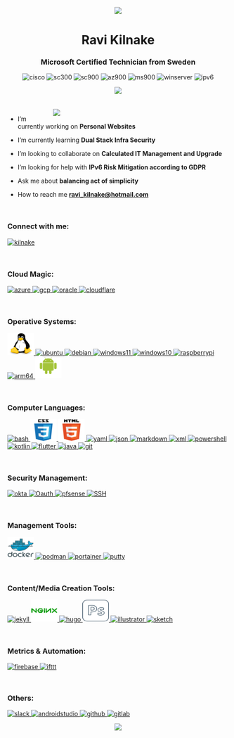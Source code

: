 <p align="center">
  <img src="https://capsule-render.vercel.app/api?type=waving&color=gradient&height=60&section=header"/>
</p>
<h1 align="center">Ravi Kilnake</h1>
<h3 align="center">Microsoft Certified Technician from Sweden</h3>
<div align="center">
    <div class="icon-container">
        <img src="https://images.credly.com/size/340x340/images/04e8034c-81f5-4f7f-ab23-e8b428c31ce9/ITE.png" width="50" alt="cisco" margin:4px>
        <img src="https://intunedin.files.wordpress.com/2021/05/identity-and-access-administrator-associate-600x6001-1.png" width="50" alt="sc300" margin:4px>
        <img src="https://images.credly.com/size/340x340/images/fc1352af-87fa-4947-ba54-398a0e63322e/security-compliance-and-identity-fundamentals-600x600.png" width="50" alt="sc900" margin:4px>
        <img src="https://www.flexmind.co/wp-content/uploads/2020/08/AZ-900-420X420.png" width="50" alt="az900" margin:4px>
        <img src="https://learn.microsoft.com/en-us/media/learn/certification/badges/microsoft-certified-fundamentals-badge.svg" width="50" alt="ms900" margin:4px>
        <img src="https://images.credly.com/images/85d8fffd-19fa-4191-b51d-c090541980ee/MCSA-Windows-Server-2016-2019.png" width="50" alt="winserver" margin:4px>
        <img src="https://phil.lavin.me.uk/wp-content/uploads/2019/07/apnic.png" width="50" alt="ipv6" margin:4px>
    </div>
</div>
<p align="center">
  <img src="https://capsule-render.vercel.app/api?type=waving&color=gradient&height=60&section=footer"/>
</p>

<br>
<img align="right" width="400" src="https://cdn.dribbble.com/userupload/12609824/file/original-0ebf1e6c9a64bfe1510cf8d72de99185.gif">

- I’m currently working on **Personal Websites**

- I’m currently learning **Dual Stack Infra Security**

- I’m looking to collaborate on **Calculated IT Management and Upgrade**

- I’m looking for help with **IPv6 Risk Mitigation according to GDPR**

- Ask me about **balancing act of simplicity**

- How to reach me **ravi_kilnake@hotmail.com**
<br>
<h3 align="left">Connect with me:</h3>
<p align="left">
<a href="https://linkedin.com/in/kilnake" target="blank"><img align="center" src="https://raw.githubusercontent.com/rahuldkjain/github-profile-readme-generator/master/src/images/icons/Social/linked-in-alt.svg" alt="kilnake" height="30" width="40" /></a>
</p>
<br>
<h3 align="left">Cloud Magic:</h3>
<p align="left"> 
<a href="https://azure.microsoft.com/en-in/" target="_blank" rel="noreferrer"> <img src="https://cdn.jsdelivr.net/gh/devicons/devicon@latest/icons/azure/azure-original-wordmark.svg" alt="azure" width="60" height="50"/> </a> 
<a href="https://cloud.google.com" target="_blank" rel="noreferrer"> <img src="https://www.vectorlogo.zone/logos/google_cloud/google_cloud-icon.svg" alt="gcp" width="60" height="50"/> </a> 
<a href="https://cloud.oracle.com" target="_blank" rel="noreferrer"> <img src="https://cdn.jsdelivr.net/gh/devicons/devicon@latest/icons/oracle/oracle-original.svg" alt="oracle" width="60" height="50"/> </a> 
<a href="https://cloudflare.com" target="_blank" rel="noreferrer"> <img src="https://cdn.jsdelivr.net/gh/devicons/devicon@latest/icons/cloudflare/cloudflare-original-wordmark.svg" alt="cloudflare" width="60" height="50"/> </a> 
</p>
<br>
<h3 align="left">Operative Systems:</h3>
<p align="left"> 
<a href="https://www.linux.org/" target="_blank" rel="noreferrer"> <img src="https://raw.githubusercontent.com/devicons/devicon/master/icons/linux/linux-original.svg" alt="linux" width="60" height="50"/> </a> 
<a href="https://ubuntu.com" target="_blank" rel="noreferrer"> <img src="https://cdn.jsdelivr.net/gh/devicons/devicon@latest/icons/ubuntu/ubuntu-original-wordmark.svg" alt="ubuntu" width="60" height="50"/> </a> 
<a href="https://debian.org" target="_blank" rel="noreferrer"> <img src="https://cdn.jsdelivr.net/gh/devicons/devicon@latest/icons/debian/debian-original-wordmark.svg" alt="debian" width="60" height="50"/> </a> 
<a href="https://microsoft.com" target="_blank" rel="noreferrer"> <img src="https://cdn.jsdelivr.net/gh/devicons/devicon@latest/icons/windows11/windows11-original-wordmark.svg" alt="windows11" width="60" height="50"/> </a> 
<a href="https://microsoft.com" target="_blank" rel="noreferrer"> <img src="https://cdn.jsdelivr.net/gh/devicons/devicon@latest/icons/windows8/windows8-original.svg" alt="windows10" width="60" height="50"/> </a> 
<a href="https://raspberrypi.com" target="_blank" rel="noreferrer"> <img src="https://cdn.jsdelivr.net/gh/devicons/devicon@latest/icons/raspberrypi/raspberrypi-original-wordmark.svg" alt="raspberrypi" width="60" height="50"/> </a> 
<a href="https://en.wikipedia.org/wiki/AArch64" target="_blank" rel="noreferrer"> <img src="https://cdn.jsdelivr.net/gh/devicons/devicon@latest/icons/aarch64/aarch64-original.svg" alt="arm64" width="60" height="50"/> </a> 
<a href="https://developer.android.com" target="_blank" rel="noreferrer"> <img src="https://raw.githubusercontent.com/devicons/devicon/master/icons/android/android-original-wordmark.svg" alt="android" width="60" height="50"/> </a> 
</p>
<br>
<h3 align="left">Computer Languages:</h3>
<p align="left"> 
<a href="https://www.gnu.org/software/bash/" target="_blank" rel="noreferrer"> <img src="https://www.vectorlogo.zone/logos/gnu_bash/gnu_bash-icon.svg" alt="bash" width="60" height="50"/> </a> 
<a href="https://www.w3schools.com/css/" target="_blank" rel="noreferrer"> <img src="https://raw.githubusercontent.com/devicons/devicon/master/icons/css3/css3-original-wordmark.svg" alt="css3" width="60" height="50"/> </a> 
<a href="https://www.w3.org/html/" target="_blank" rel="noreferrer"> <img src="https://raw.githubusercontent.com/devicons/devicon/master/icons/html5/html5-original-wordmark.svg" alt="html5" width="60" height="50"/> </a> 
<a href="https://yaml.org" target="_blank" rel="noreferrer"> <img src="https://cdn.jsdelivr.net/gh/devicons/devicon@latest/icons/yaml/yaml-original.svg" alt="yaml" width="60" height="50"/> </a> 
<a href="https://json.org" target="_blank" rel="noreferrer"> <img src="https://cdn.jsdelivr.net/gh/devicons/devicon@latest/icons/json/json-original.svg" alt="json" width="60" height="50"/> </a> 
<a href="https://markdownguide.org" target="_blank" rel="noreferrer"> <img src="https://cdn.jsdelivr.net/gh/devicons/devicon@latest/icons/markdown/markdown-original.svg" alt="markdown" width="60" height="50"/> </a> 
<a href="https://www.w3schools.com/xml/" target="_blank" rel="noreferrer"> <img src="https://cdn.jsdelivr.net/gh/devicons/devicon@latest/icons/xml/xml-original.svg" alt="xml" width="60" height="50"/> </a> 
<a href="https://learn.microsoft.com/en-us/powershell" target="_blank" rel="noreferrer"> <img src="https://cdn.jsdelivr.net/gh/devicons/devicon@latest/icons/powershell/powershell-original.svg" alt="powershell" width="60" height="50"/> </a> 
<a href="https://kotlinlang.org" target="_blank" rel="noreferrer"> <img src="https://www.vectorlogo.zone/logos/kotlinlang/kotlinlang-icon.svg" alt="kotlin" width="60" height="50"/> </a> 
<a href="https://flutter.dev" target="_blank" rel="noreferrer"> <img src="https://www.vectorlogo.zone/logos/flutterio/flutterio-icon.svg" alt="flutter" width="60" height="50"/> </a> 
<a href="https://java.com" target="_blank" rel="noreferrer"> <img src="https://cdn.jsdelivr.net/gh/devicons/devicon@latest/icons/java/java-original-wordmark.svg" alt="java" width="60" height="50"/> </a> 
<a href="https://git-scm.com/" target="_blank" rel="noreferrer"> <img src="https://www.vectorlogo.zone/logos/git-scm/git-scm-icon.svg" alt="git" width="60" height="50"/> </a> 
</p>
<br>
<h3 align="left">Security Management:</h3>
<p align="left"> 
<a href="https://okta.com" target="_blank" rel="noreferrer"> <img src="https://cdn.jsdelivr.net/gh/devicons/devicon@latest/icons/okta/okta-original-wordmark.svg" alt="okta" width="60" height="50"/> </a> 
<a href="https://oauth.net" target="_blank" rel="noreferrer"> <img src="https://cdn.jsdelivr.net/gh/devicons/devicon@latest/icons/oauth/oauth-original.svg" alt="Oauth" width="60" height="50"/> </a> 
<a href="https://pfsense.org" target="_blank" rel="noreferrer"> <img src="https://cdn.jsdelivr.net/gh/devicons/devicon@latest/icons/pfsense/pfsense-original-wordmark.svg" alt="pfsense" width="60" height="50"/> </a> 
<a href="https://ssh.com" target="_blank" rel="noreferrer"> <img src="https://cdn.jsdelivr.net/gh/devicons/devicon@latest/icons/ssh/ssh-original-wordmark.svg" alt="SSH" width="60" height="50"/> </a> 
</p>
<br>
<h3 align="left">Management Tools:</h3>
<p align="left"> 
<a href="https://www.docker.com/" target="_blank" rel="noreferrer"> <img src="https://raw.githubusercontent.com/devicons/devicon/master/icons/docker/docker-original-wordmark.svg" alt="docker" width="60" height="50"/> </a> 
<a href="https://podman.io" target="_blank" rel="noreferrer"> <img src="https://cdn.jsdelivr.net/gh/devicons/devicon@latest/icons/podman/podman-original.svg" alt="podman" width="60" height="50"/> </a> 
<a href="https://www.portainer.io" target="_blank" rel="noreferrer"> <img src="https://cdn.jsdelivr.net/gh/devicons/devicon@latest/icons/portainer/portainer-original-wordmark.svg" alt="portainer" width="60" height="50"/> </a> 
<a href="https://putty.org" target="_blank" rel="noreferrer"> <img src="https://cdn.jsdelivr.net/gh/devicons/devicon@latest/icons/putty/putty-original.svg" alt="putty" width="60" height="50"/> </a> 
</p>
<br>
<h3 align="left">Content/Media Creation Tools:</h3>
<p align="left"> 
<a href="https://jekyllrb.com/" target="_blank" rel="noreferrer"> <img src="https://www.vectorlogo.zone/logos/jekyllrb/jekyllrb-icon.svg" alt="jekyll" width="60" height="50"/> </a>
<a href="https://www.nginx.com" target="_blank" rel="noreferrer"> <img src="https://raw.githubusercontent.com/devicons/devicon/master/icons/nginx/nginx-original.svg" alt="nginx" width="60" height="50"/> </a> 
<a href="https://gohugo.io/" target="_blank" rel="noreferrer"> <img src="https://api.iconify.design/logos-hugo.svg" alt="hugo" width="60" height="50"/> </a> 
<a href="https://www.photoshop.com/en" target="_blank" rel="noreferrer"> <img src="https://raw.githubusercontent.com/devicons/devicon/master/icons/photoshop/photoshop-line.svg" alt="photoshop" width="60" height="50"/> </a> 
<a href="https://www.adobe.com/in/products/illustrator.html" target="_blank" rel="noreferrer"> <img src="https://www.vectorlogo.zone/logos/adobe_illustrator/adobe_illustrator-icon.svg" alt="illustrator" width="60" height="50"/> </a> 
<a href="https://www.sketch.com/" target="_blank" rel="noreferrer"> <img src="https://www.vectorlogo.zone/logos/sketchapp/sketchapp-icon.svg" alt="sketch" width="60" height="50"/> </a> </p>
</p>
<br>
<h3 align="left">Metrics & Automation:</h3>
<p align="left"> 
<a href="https://firebase.google.com/" target="_blank" rel="noreferrer"> <img src="https://www.vectorlogo.zone/logos/firebase/firebase-icon.svg" alt="firebase" width="60" height="50"/> </a> 
<a href="https://ifttt.com/" target="_blank" rel="noreferrer"> <img src="https://www.vectorlogo.zone/logos/ifttt/ifttt-ar21.svg" alt="ifttt" width="60" height="50"/> </a> 
</p>
<br>
<h3 align="left">Others:</h3>
<p align="left"> 
<a href="https://slack.com" target="_blank" rel="noreferrer"> <img src="https://cdn.jsdelivr.net/gh/devicons/devicon@latest/icons/slack/slack-original.svg" alt="slack" width="60" height="50"/> </a> 
<a href="https://developer.android.com/studio" target="_blank" rel="noreferrer"> <img src="https://cdn.jsdelivr.net/gh/devicons/devicon@latest/icons/androidstudio/androidstudio-original-wordmark.svg" alt="androidstudio" width="60" height="50"/> </a> 
<a href="https://github.com" target="_blank" rel="noreferrer"> <img src="https://cdn.jsdelivr.net/gh/devicons/devicon@latest/icons/github/github-original.svg" alt="github" width="60" height="50"/> </a> 
<a href="https://gitlab.com" target="_blank" rel="noreferrer"> <img src="https://cdn.jsdelivr.net/gh/devicons/devicon@latest/icons/gitlab/gitlab-original-wordmark.svg" alt="gitlab" width="60" height="50"/> </a> 
</p>


<p align="center">
  <img src="https://capsule-render.vercel.app/api?type=waving&color=gradient&height=60&section=footer"/>
</p>

